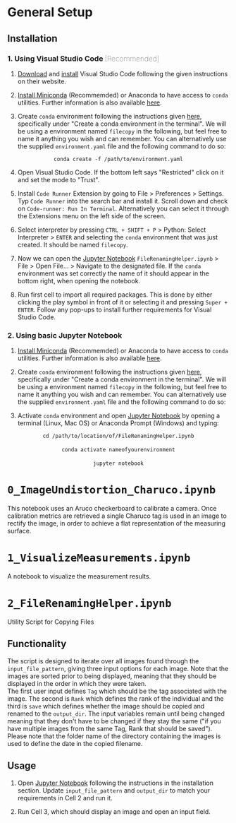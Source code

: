 # General Setup

## Installation

### 1. Using Visual Studio Code <font style="font-weight: 100">[Recommended]</font>

1. [Download](https://code.visualstudio.com/download) and [install](https://code.visualstudio.com/docs/getstarted/introvideos) Visual Studio Code following the given instructions on their website.

2. [Install Miniconda](https://docs.anaconda.com/miniconda/miniconda-install/) (Recommemded) or Anaconda to have access to ```conda``` utilities. Further information is also available [here](http://fritzfrancisco.thekaolab.com/assets/content/pdf/python_setup_guide_22092020.pdf).

3. Create ```conda``` environment following the instructions given [here](https://code.visualstudio.com/docs/python/environments), specifically under "Create a conda environment in the terminal". We will be using a environment named ```filecopy``` in the following, but feel free to name it anything you wish and can remember. You can alternatively use the supplied ```environment.yaml``` file and the following command to do so:

<p style="text-align: center;"><code>conda create -f /path/to/environment.yaml</code></p>

4. Open Visual Studio Code. If the bottom left says "Restricted" click on it and set the mode to "Trust".

5. Install ```Code Runner``` Extension by going to File > Preferences > Settings. Typ ```Code Runner``` into the search bar and install it. Scroll down and check on ```Code-runner: Run In Terminal```. Alternatively you can select it through the Extensions menu on the left side of the screen.

6. Select interpreter by pressing ```CTRL + SHIFT + P``` > Python: Select Interpreter > ```ENTER``` and selecting the ```conda``` environment that was just created. It should be named ```filecopy```.

7. Now we can open the [Jupyter Notebook](https://jupyter.org/) ```FileRenamingHelper.ipynb``` > File > Open File... > Navigate to the designated file. If the ```conda``` environment was set correctly the name of it should appear in the bottom right, when opening the notebook.

8. Run first cell to import all required packages. This is done by either clicking the play symbol in front of it or selecting it and pressing ```Super + ENTER```. Follow any pop-ups to install further requirements for Visual Studio Code.


### 2. Using basic Jupyter Notebook

1. [Install Miniconda](https://docs.anaconda.com/miniconda/miniconda-install/) (Recommemded) or Anaconda to have access to ```conda``` utilities. Further information is also available [here](http://fritzfrancisco.thekaolab.com/assets/content/pdf/python_setup_guide_22092020.pdf).

2. Create ```conda``` environment following the instructions given [here](https://code.visualstudio.com/docs/python/environments), specifically under "Create a conda environment in the terminal". We will be using a environment named ```filecopy``` in the following, but feel free to name it anything you wish and can remember. You can alternatively use the supplied ```environment.yaml``` file and the following command to do so:

3. Activate ```conda``` environment and open [Jupyter Notebook](https://jupyter.org/) by opening a terminal (Linux, Mac OS) or Anaconda Prompt (Windows) and typing:

<p style="text-align: center;"><code>cd /path/to/location/of/FileRenamingHelper.ipynb</code><br>
<br>
<code>conda activate nameofyourenvironment</code><br>
<br>
<code>jupyter notebook</code></p>

# ```0_ImageUndistortion_Charuco.ipynb```
This notebook uses an Aruco checkerboard to calibrate a camera. Once calibration metrics are retrieved a single Charuco tag is used in an image to rectify the image, in order to achieve a flat representation of the measuring surface. 

# ```1_VisualizeMeasurements.ipynb```
A notebook to visualize the measurement results.

# ```2_FileRenamingHelper.ipynb```
Utility Script for Copying Files

## Functionality 

The script is designed to iterate over all images found through the ```input_file_pattern```, giving three input options for each image. Note that the images are sorted prior to being displayed, meaning that they should be displayed in the order in which they were taken.  
 The first user input defines ```Tag``` which should be the tag associated with the image. The second is ```Rank``` which defines the rank of the individual and the third is ```save``` which defines whether the image should be copied and renamed to the ```output_dir```. The input variables remain until being changed meaning that they don't have to be changed if they stay the same ("if you have multiple images from the same Tag, Rank that should be saved"). Please note that the folder name of the directory containing the images is used to define the date in the copied filename.

## Usage

1. Open [Jupyter Notebook](https://jupyter.org/) following the instructions in the installation section. Update ```input_file_pattern``` and ```output_dir``` to match your requirements in Cell 2 and run it. 

2. Run Cell 3, which should display an image and open an input field.
